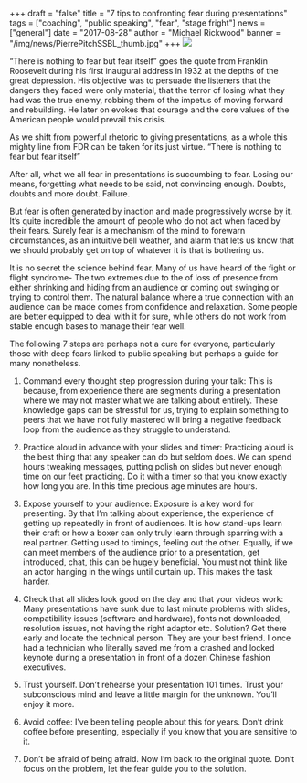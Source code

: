 +++
draft = "false"
title = "7 tips to confronting fear during presentations"
tags = ["coaching", "public speaking", "fear", "stage fright"]
news = ["general"]
date = "2017-08-28"
author = "Michael Rickwood"
banner = "/img/news/PierrePitchSSBL_thumb.jpg"
+++
![](/img/news/PierrePitchSSBL.jpg)

“There is nothing to fear but fear itself” goes the quote from Franklin Roosevelt during his first inaugural address in 1932 at the depths of the great depression. His objective was to persuade the listeners that the dangers they faced were only material, that the terror of losing what they had was the true enemy, robbing them of the impetus of moving forward and rebuilding. He later on evokes that courage and the core values of the American people would prevail this crisis. 



As we shift from powerful rhetoric to giving presentations, as a whole this mighty line from FDR can be taken for its just virtue. “There is nothing to fear but fear itself”



After all, what we all fear in presentations is succumbing to fear. Losing our means, forgetting what needs to be said, not convincing enough. Doubts, doubts and more doubt. Failure.



But fear is often generated by inaction and made progressively worse by it. It’s quite incredible the amount of people who do not act when faced by their fears. Surely fear is a mechanism of the mind to forewarn circumstances, as an intuitive bell weather, and alarm that lets us know that we should probably get on top of whatever it is that is bothering us.



It is no secret the science behind fear. Many of us have heard of the fight or flight syndrome- The two extremes due to the of loss of presence from either shrinking and hiding from an audience or coming out swinging or trying to control them. The natural balance where a true connection with an audience can be made comes from confidence and relaxation. Some people are better equipped to deal with it for sure, while others do not work from stable enough bases to manage their fear well. 



The following 7 steps are perhaps not a cure for everyone, particularly those with deep fears linked to public speaking but perhaps a guide for many nonetheless.  





1.	Command every thought step progression during your talk: This is because, from experience there are segments during a presentation where we may not master what we are talking about entirely. These knowledge gaps can be stressful for us, trying to explain something to peers that we have not fully mastered will bring a negative feedback loop from the audience as they struggle to understand. 



2.	Practice aloud in advance with your slides and timer: Practicing aloud is the best thing that any speaker can do but seldom does. We can spend hours tweaking messages, putting polish on slides but never enough time on our feet practicing. Do it with a timer so that you know exactly how long you are. In this time precious age minutes are hours. 



3.	Expose yourself to your audience: Exposure is a key word for presenting. By that I’m talking about experience, the experience of getting up repeatedly in front of audiences. It is how stand-ups learn their craft or how a boxer can only truly learn through sparring with a real partner. Getting used to timings, feeling out the other. Equally, if we can meet members of the audience prior to a presentation, get introduced, chat, this can be hugely beneficial. You must not think like an actor hanging in the wings until curtain up. This makes the task harder. 



4.	Check that all slides look good on the day and that your videos work: Many presentations have sunk due to last minute problems with slides, compatibility issues (software and hardware), fonts not downloaded, resolution issues, not having the right adaptor etc. Solution? Get there early and locate the technical person. They are your best friend. I once had a technician who literally saved me from a crashed and locked keynote during a presentation in front of a dozen Chinese fashion executives.



5.	Trust yourself. Don’t rehearse your presentation 101 times. Trust your subconscious mind and leave a little margin for the unknown. You’ll enjoy it more. 



6.	Avoid coffee: I’ve been telling people about this for years. Don’t drink coffee before presenting, especially if you know that you are sensitive to it. 



7.	Don’t be afraid of being afraid. Now I’m back to the original quote. Don’t focus on the problem, let the fear guide you to the solution.

